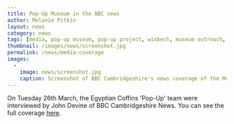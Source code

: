 ```yaml
---
title: Pop-Up Museum in the BBC news
author: Melanie Pitkin
layout: news
category: news
tags: [media, pop-up museum, pop-up project, wisbech, museum outreach, coffins, ancient egypt, BBC, BBC Cambridgeshire, media]
thumbnail: /images/news/screenshot.jpg
permalink: /news/media-coverage
images:
  -
    image: news/screenshot.jpg
    caption: Screenshot of BBC Cambridgeshire's news coverage of the Museum's Egyptian Coffins 'Pop-Up' project in Wisbech.
---
```

On Tuesday 26th March, the Egyptian Coffins 'Pop-Up' team were interviewed by John Devine of BBC Cambridgeshire News. You can see the full coverage [here](https://www.bbc.co.uk/news/uk-england-cambridgeshire-47720757).
